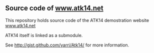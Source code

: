 Source code of www.atk14.net
----------------------------

This repository holds source code of the ATK14 demostration website www.atk14.net

ATK14 itself is linked as a submodule.

See http://gist.github.com/yarri/Atk14/ for more information.
